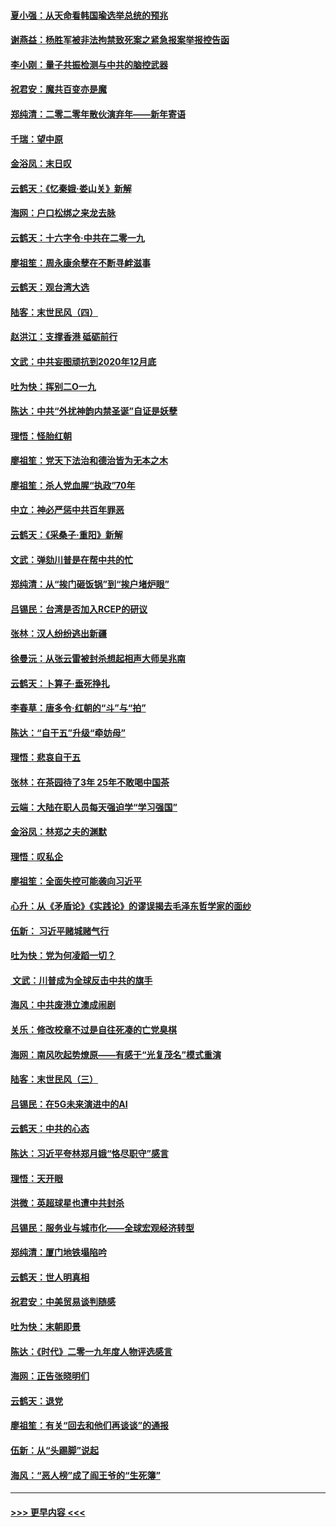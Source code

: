 #### [夏小强：从天命看韩国瑜选举总统的预兆](../pages/nsc993/n11756696.md?t=12311755) 
#### [谢燕益：杨胜军被非法拘禁致死案之紧急报案举报控告函](../pages/nsc993/n11756134.md?t=12311755) 
#### [李小刚：量子共振检测与中共的脑控武器](../pages/nsc993/n11754518.md?t=12311755) 
#### [祝君安：魔共百变亦是魔](../pages/nsc993/n11754469.md?t=12311755) 
#### [郑纯清：二零二零年散伙演弃年——新年寄语](../pages/nsc993/n11754195.md?t=12311755) 
#### [千瑞：望中原](../pages/nsc993/n11754159.md?t=12311755) 
#### [金浴凤：末日叹](../pages/nsc993/n11752359.md?t=12311755) 
#### [云鹤天：《忆秦娥‧娄山关》新解](../pages/nsc993/n11752348.md?t=12311755) 
#### [海网：户口松绑之来龙去脉](../pages/nsc993/n11752328.md?t=12311755) 
#### [云鹤天：十六字令‧中共在二零一九](../pages/nsc993/n11752305.md?t=12311755) 
#### [廖祖笙：周永康余孽在不断寻衅滋事](../pages/nsc993/n11751013.md?t=12311755) 
#### [云鹤天：观台湾大选](../pages/nsc993/n11751007.md?t=12311755) 
#### [陆客：末世民风（四）](../pages/nsc993/n11749203.md?t=12311755) 
#### [赵洪江：支撑香港 砥砺前行](../pages/nsc993/n11748482.md?t=12311755) 
#### [文武：中共妄图顽抗到2020年12月底](../pages/nsc993/n11748446.md?t=12311755) 
#### [吐为快：挥别二O一九](../pages/nsc993/n11748411.md?t=12311755) 
#### [陈达：中共“外扰神韵内禁圣诞”自证是妖孽](../pages/nsc993/n11748226.md?t=12311755) 
#### [理悟：怪胎红朝](../pages/nsc993/n11748206.md?t=12311755) 
#### [廖祖笙：党天下法治和德治皆为无本之木](../pages/nsc993/n11748135.md?t=12311755) 
#### [廖祖笙：杀人党血腥“执政”70年](../pages/nsc993/n11745144.md?t=12311755) 
#### [中立：神必严惩中共百年罪恶](../pages/nsc993/n11744970.md?t=12311755) 
#### [云鹤天：《采桑子‧重阳》新解](../pages/nsc993/n11744948.md?t=12311755) 
#### [文武：弹劾川普是在帮中共的忙](../pages/nsc993/n11744758.md?t=12311755) 
#### [郑纯清：从“挨门砸饭锅”到“挨户堵炉眼”](../pages/nsc993/n11744745.md?t=12311755) 
#### [吕锡民：台湾是否加入RCEP的研议](../pages/nsc993/n11744701.md?t=12311755) 
#### [张林：汉人纷纷逃出新疆](../pages/nsc993/n11743530.md?t=12311755) 
#### [徐曼沅：从张云雷被封杀想起相声大师吴兆南](../pages/nsc993/n11741816.md?t=12311755) 
#### [云鹤天：卜算子‧垂死挣扎](../pages/nsc993/n11739956.md?t=12311755) 
#### [李春草：唐多令‧红朝的“斗”与“拍”](../pages/nsc993/n11739830.md?t=12311755) 
#### [陈达：“自干五”升级“牵妨母”](../pages/nsc993/n11739724.md?t=12311755) 
#### [理悟：悲哀自干五](../pages/nsc993/n11739547.md?t=12311755) 
#### [张林：在茶园待了3年 25年不敢喝中国茶](../pages/nsc993/n11739240.md?t=12311755) 
#### [云端：大陆在职人员每天强迫学“学习强国”](../pages/nsc993/n11738735.md?t=12311755) 
#### [金浴凤：林郑之夫的渊默](../pages/nsc993/n11737735.md?t=12311755) 
#### [理悟：叹私企](../pages/nsc993/n11737715.md?t=12311755) 
#### [廖祖笙：全面失控可能袭向习近平](../pages/nsc993/n11737704.md?t=12311755) 
#### [心升：从《矛盾论》《实践论》的谬误揭去毛泽东哲学家的面纱](../pages/nsc993/n11736962.md?t=12311755) 
#### [伍新： 习近平赌城赌气行](../pages/nsc993/n11736929.md?t=12311755) 
#### [吐为快：党为何凌蹈一切？](../pages/nsc993/n11736915.md?t=12311755) 
#### [ 文武：川普成为全球反击中共的旗手](../pages/nsc993/n11736882.md?t=12311755) 
#### [海风：中共废港立澳成闹剧](../pages/nsc993/n11735857.md?t=12311755) 
#### [关乐：修改校章不过是自往死凑的亡党臭棋](../pages/nsc993/n11735097.md?t=12311755) 
#### [海网：南风吹起势燎原——有感于“光复茂名”模式重演](../pages/nsc993/n11732308.md?t=12311755) 
#### [陆客：末世民风（三）](../pages/nsc993/n11732211.md?t=12311755) 
#### [吕锡民：在5G未来演进中的AI](../pages/nsc993/n11730010.md?t=12311755) 
#### [云鹤天：中共的心态](../pages/nsc993/n11729906.md?t=12311755) 
#### [陈达：习近平夸林郑月娥“恪尽职守”感言](../pages/nsc993/n11729881.md?t=12311755) 
#### [理悟：天开眼](../pages/nsc993/n11729699.md?t=12311755) 
#### [洪微：英超球星也遭中共封杀](../pages/nsc993/n11727243.md?t=12311755) 
#### [吕锡民：服务业与城市化——全球宏观经济转型](../pages/nsc993/n11725845.md?t=12311755) 
#### [郑纯清：厦门地铁塌陷吟](../pages/nsc993/n11725813.md?t=12311755) 
#### [云鹤天：世人明真相](../pages/nsc993/n11725621.md?t=12311755) 
#### [祝君安：中美贸易谈判随感](../pages/nsc993/n11725609.md?t=12311755) 
#### [吐为快：末朝即景](../pages/nsc993/n11723365.md?t=12311755) 
#### [陈达：《时代》二零一九年度人物评选感言](../pages/nsc993/n11723337.md?t=12311755) 
#### [海网：正告张晓明们](../pages/nsc993/n11723228.md?t=12311755) 
#### [云鹤天：退党](../pages/nsc993/n11723056.md?t=12311755) 
#### [廖祖笙：有关“回去和他们再谈谈”的通报](../pages/nsc993/n11722442.md?t=12311755) 
#### [伍新：从“头踢脚”说起](../pages/nsc993/n11722429.md?t=12311755) 
#### [海风：“恶人榜”成了阎王爷的“生死簿”](../pages/nsc993/n11722272.md?t=12311755) 

----
#### [ >>> 更早内容 <<< ](../indexes/nsc993-earlier.md)

